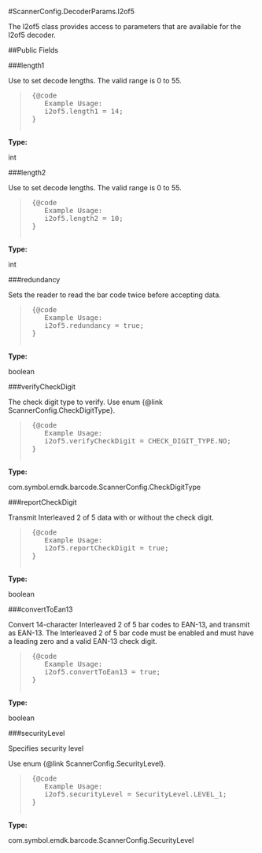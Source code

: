 #ScannerConfig.DecoderParams.I2of5

The I2of5 class provides access to parameters that are available for
 the I2of5 decoder.



##Public Fields

###length1

Use to set decode lengths. The valid range is 0 to 55.
 
 <p>
 <blockquote>
 
 <pre>
 {@code
 	Example Usage:
 	i2of5.length1 = 14;
 }
 </pre>
 
 </blockquote>

**Type:**

int

###length2

Use to set decode lengths. The valid range is 0 to 55.
 
 <p>
 <blockquote>
 
 <pre>
 {@code
 	Example Usage:
 	i2of5.length2 = 10;
 }
 </pre>
 
 </blockquote>

**Type:**

int

###redundancy

Sets the reader to read the bar code twice before accepting data.
 
 <p>
 <blockquote>
 
 <pre>
 {@code
 	Example Usage:
 	i2of5.redundancy = true;
 }
 </pre>
 
 </blockquote>

**Type:**

boolean

###verifyCheckDigit

The check digit type to verify. Use enum
 {@link ScannerConfig.CheckDigitType}.
 
 <p>
 <blockquote>
 
 <pre>
 {@code
 	Example Usage:
 	i2of5.verifyCheckDigit = CHECK_DIGIT_TYPE.NO;
 }
 </pre>
 
 </blockquote>

**Type:**

com.symbol.emdk.barcode.ScannerConfig.CheckDigitType

###reportCheckDigit

Transmit Interleaved 2 of 5 data with or without the check digit.
 
 <p>
 <blockquote>
 
 <pre>
 {@code
 	Example Usage:
 	i2of5.reportCheckDigit = true;
 }
 </pre>
 
 </blockquote>

**Type:**

boolean

###convertToEan13

Convert 14-character Interleaved 2 of 5 bar codes to EAN-13, and
 transmit as EAN-13. The Interleaved 2 of 5 bar code must be
 enabled and must have a leading zero and a valid EAN-13 check
 digit.
 
 <p>
 <blockquote>
 
 <pre>
 {@code
 	Example Usage:
 	i2of5.convertToEan13 = true;
 }
 </pre>
 
 </blockquote>

**Type:**

boolean

###securityLevel

Specifies security level
 
 Use enum {@link ScannerConfig.SecurityLevel}.
 
 <p>
 <blockquote>
 
 <pre>
 {@code
 	Example Usage:
 	i2of5.securityLevel = SecurityLevel.LEVEL_1;
 }
 </pre>
 
 </blockquote>

**Type:**

com.symbol.emdk.barcode.ScannerConfig.SecurityLevel

